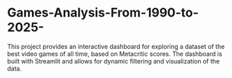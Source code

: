 # Games-Analysis-From-1990-to-2025-
This project provides an interactive dashboard for exploring a dataset of the best video games of all time, based on Metacritic scores. The dashboard is built with Streamlit and allows for dynamic filtering and visualization of the data.
